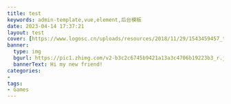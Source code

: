 ```yaml
---
title: test
keywords: admin-template,vue,element,后台模板
date: 2023-04-14 17:37:21
layout: test
cover: [https://www.logosc.cn/uploads/resources/2018/11/29/1543459457_thumb.jpg]
banner: 
  type: img
  bgurl: https://pic1.zhimg.com/v2-b3c2c6745b9421a13a3c4706b19223b3_r.jpg
  bannerText: Hi my new friend!
categories:
- 
tags:
- Games
---
```

